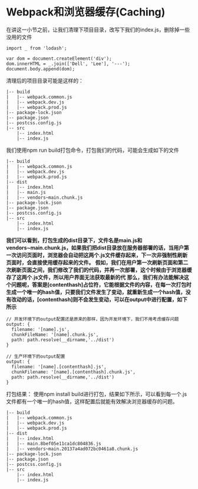 # Webpack和浏览器缓存(Caching)

在讲这一小节之前，让我们清理下项目目录，改写下我们的index.js，删除掉一些没用的文件

```
import _ from 'lodash';

var dom = document.createElement('div');
dom.innerHTML = _.join(['Dell', 'Lee'], '---');
document.body.append(dom);
```

清理后的项目目录可能是这样的：

```
|-- build
|   |-- webpack.common.js
|   |-- webpack.dev.js
|   |-- webpack.prod.js
|-- package-lock.json
|-- package.json
|-- postcss.config.js
|-- src
    |-- index.html
    |-- index.js

```
我们使用npm run build打包命令，打包我们的代码，可能会生成如下的文件

```
|-- build
|   |-- webpack.common.js
|   |-- webpack.dev.js
|   |-- webpack.prod.js
|-- dist
|   |-- index.html
|   |-- main.js
|   |-- vendors~main.chunk.js
|-- package-lock.json
|-- package.json
|-- postcss.config.js
|-- src
    |-- index.html
    |-- index.js
 ```

**我们可以看到，打包生成的dist目录下，文件名是main.js和vendors~main.chunk.js，如果我们把dist目录放在服务器部署的话，当用户第一次访问页面时，浏览器会自动把这两个.js文件缓存起来，下一次非强制性刷新页面时，会直接使用缓存起来的文件。**
**假如，我们在用户第一次刷新页面和第二次刷新页面之间，我们修改了我们的代码，并再一次部署，这个时候由于浏览器缓存了这两个.js文件，所以用户界面无法获取最新的代**
**那么，我们有办法能解决这个问题呢，答案是[contenthash]占位符，它能根据文件的内容，在每一次打包时生成一个唯一的hash值，只要我们文件发生了变动，就重新生成一个hash值，没有改动的话，[contenthash]则不会发生变动，可以在output中进行配置，如下所示**

```
// 开发环境下的output配置还是原来的那样，因为开发环境下，我们不用考虑缓存问题
output: {
  filename: '[name].js',
  chunkFileName: '[name].chunk.js',
  path: path.resolve(__dirname,'../dist')
}

// 生产环境下的output配置
output: {
  filename: '[name].[contenthash].js',
  chunkFilename: '[name].[contenthash].chunk.js',
  path: path.resolve(__dirname,'../dist')
}
```

打包结果： 使用npm install build进行打包，结果如下所示，可以看到每一个.js文件都有一个唯一的hash值，这样配置后就能有效解决浏览器缓存的问题。

```
|-- build
|   |-- webpack.common.js
|   |-- webpack.dev.js
|   |-- webpack.prod.js
|-- dist
|   |-- index.html
|   |-- main.8bef05e11ca1dc804836.js
|   |-- vendors~main.20137a4ad072bc0461a8.chunk.js
|-- package-lock.json
|-- package.json
|-- postcss.config.js
|-- src
    |-- index.html
    |-- index.js
```
